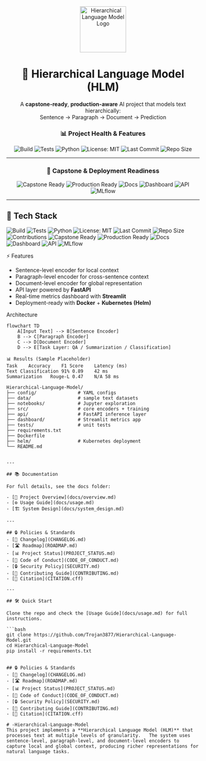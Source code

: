 <div align="center">

<img src="assets/logo.png" alt="Hierarchical Language Model Logo" width="120"/>

# 🧠 Hierarchical Language Model (HLM)

A **capstone-ready**, **production-aware** AI project that models text hierarchically:  
Sentence → Paragraph → Document → Prediction  


### 📊 Project Health & Features

![Build](https://img.shields.io/github/actions/workflow/status/Trojan3877/Hierarchical-Language-Model/ci.yml?branch=main&label=Build&logo=github&color=brightgreen)
![Tests](https://img.shields.io/github/actions/workflow/status/Trojan3877/Hierarchical-Language-Model/ci.yml?branch=main&label=Tests&logo=pytest&color=brightgreen)
![Python](https://img.shields.io/badge/Python-3.10-brightgreen?logo=python)
![License: MIT](https://img.shields.io/github/license/Trojan3877/Hierarchical-Language-Model?color=brightgreen)
![Last Commit](https://img.shields.io/github/last-commit/Trojan3877/Hierarchical-Language-Model?logo=git&label=Last%20Commit&color=brightgreen)
![Repo Size](https://img.shields.io/github/repo-size/Trojan3877/Hierarchical-Language-Model?logo=github&label=Repo%20Size&color=brightgreen)

---

### 🚀 Capstone & Deployment Readiness

![Capstone Ready](https://img.shields.io/badge/Status-Capstone%20Ready-brightgreen?logo=checkmarx&logoColor=white)
![Production Ready](https://img.shields.io/badge/Status-Production%20Ready-brightgreen?logo=docker&logoColor=white)
![Docs](https://img.shields.io/badge/Docs-Available-brightgreen?logo=readthedocs&logoColor=white)
![Dashboard](https://img.shields.io/badge/Streamlit-Dashboard-brightgreen?logo=streamlit&logoColor=white)
![API](https://img.shields.io/badge/FastAPI-Available-brightgreen?logo=fastapi&logoColor=white)
![MLflow](https://img.shields.io/badge/MLflow-Tracking%20Enabled-brightgreen?logo=mlflow&logoColor=white)

</div>

---


## 🚀 Tech Stack
![Build](https://img.shields.io/github/actions/workflow/status/Trojan3877/Hierarchical-Language-Model/ci.yml?branch=main&label=Build&logo=github&color=brightgreen)
![Tests](https://img.shields.io/github/actions/workflow/status/Trojan3877/Hierarchical-Language-Model/ci.yml?branch=main&label=Tests&logo=pytest&color=brightgreen)
![Python](https://img.shields.io/badge/Python-3.10-brightgreen?logo=python)
![License: MIT](https://img.shields.io/github/license/Trojan3877/Hierarchical-Language-Model?color=brightgreen)
![Last Commit](https://img.shields.io/github/last-commit/Trojan3877/Hierarchical-Language-Model?logo=git&label=Last%20Commit&color=brightgreen)
![Repo Size](https://img.shields.io/github/repo-size/Trojan3877/Hierarchical-Language-Model?logo=github&label=Repo%20Size&color=brightgreen)
![Contributions](https://img.shields.io/badge/Contributions-Welcome-brightgreen?logo=github)
![Capstone Ready](https://img.shields.io/badge/Status-Capstone%20Ready-brightgreen?logo=checkmarx&logoColor=white)
![Production Ready](https://img.shields.io/badge/Status-Production%20Ready-brightgreen?logo=docker&logoColor=white)
![Docs](https://img.shields.io/badge/Docs-Available-brightgreen?logo=readthedocs&logoColor=white)
![Dashboard](https://img.shields.io/badge/Streamlit-Dashboard-brightgreen?logo=streamlit&logoColor=white)
![API](https://img.shields.io/badge/FastAPI-Available-brightgreen?logo=fastapi&logoColor=white)
![MLflow](https://img.shields.io/badge/MLflow-Tracking%20Enabled-brightgreen?logo=mlflow&logoColor=white)




⚡ Features
- Sentence-level encoder for local context  
- Paragraph-level encoder for cross-sentence context  
- Document-level encoder for global representation  
- API layer powered by **FastAPI**  
- Real-time metrics dashboard with **Streamlit**  
- Deployment-ready with **Docker** + **Kubernetes (Helm)**  

Architecture

```mermaid
flowchart TD
    A[Input Text] --> B[Sentence Encoder]
    B --> C[Paragraph Encoder]
    C --> D[Document Encoder]
    D --> E[Task Layer: QA / Summarization / Classification]

📊 Results (Sample Placeholder)
Task	Accuracy	F1 Score	Latency (ms)
Text Classification	91%	0.89	42 ms
Summarization	Rouge-L 0.47	N/A	58 ms

Hierarchical-Language-Model/
├── config/               # YAML configs
├── data/                 # sample text datasets
├── notebooks/            # Jupyter exploration
├── src/                  # core encoders + training
├── api/                  # FastAPI inference layer
├── dashboard/            # Streamlit metrics app
├── tests/                # unit tests
├── requirements.txt
├── Dockerfile
├── helm/                 # Kubernetes deployment
└── README.md


---

## 📚 Documentation

For full details, see the docs folder:  

- [📖 Project Overview](docs/overview.md)  
- [⚙️ Usage Guide](docs/usage.md)  
- [🏗️ System Design](docs/system_design.md)  

---

## 🔒 Policies & Standards
- [📑 Changelog](CHANGELOG.md)  
- [🛣️ Roadmap](ROADMAP.md)  
- [📊 Project Status](PROJECT_STATUS.md)  
- [📜 Code of Conduct](CODE_OF_CONDUCT.md)  
- [🔒 Security Policy](SECURITY.md)  
- [🤝 Contributing Guide](CONTRIBUTING.md)  
- [📖 Citation](CITATION.cff)  

---

## 🛠️ Quick Start

Clone the repo and check the [Usage Guide](docs/usage.md) for full instructions.  

```bash
git clone https://github.com/Trojan3877/Hierarchical-Language-Model.git
cd Hierarchical-Language-Model
pip install -r requirements.txt


## 🔒 Policies & Standards
- [📑 Changelog](CHANGELOG.md)  
- [🛣️ Roadmap](ROADMAP.md)  
- [📊 Project Status](PROJECT_STATUS.md)  
- [📜 Code of Conduct](CODE_OF_CONDUCT.md)  
- [🔒 Security Policy](SECURITY.md)  
- [🤝 Contributing Guide](CONTRIBUTING.md)  
- [📖 Citation](CITATION.cff)  

# -Hierarchical-Language-Model
This project implements a **Hierarchical Language Model (HLM)** that processes text at multiple levels of granularity.   The system uses sentence-level, paragraph-level, and document-level encoders to capture local and global context, producing richer representations for natural language tasks.  
